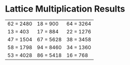 # Lattice Multiplication Results

|   |   |   |
|---|---|---|
| 62 = 2480 | 18 = 900 | 64 = 3264 |
| 13 = 403 | 17 = 884 | 22 = 1276 |
| 47 = 1504 | 67 = 5628 | 38 = 3458 |
| 58 = 1798 | 94 = 8460 | 34 = 1360 |
| 53 = 4028 | 86 = 5418 | 16 = 768 |
